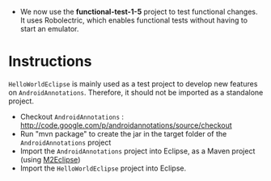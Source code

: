   * We now use the **functional-test-1-5** project to test functional changes. It uses Robolectric, which enables functional tests without having to start an emulator.

# Instructions #

`HelloWorldEclipse` is mainly used as a test project to develop new features on `AndroidAnnotations`. Therefore, it should not be imported as a standalone project.

  * Checkout `AndroidAnnotations` : http://code.google.com/p/androidannotations/source/checkout
  * Run "mvn package" to create the jar in the target folder of the `AndroidAnnotations` project
  * Import the `AndroidAnnotations` project into Eclipse, as a Maven project (using [M2Eclipse](http://m2eclipse.sonatype.org/installing-m2eclipse.html))
  * Import the `HelloWorldEclipse` project into Eclipse.